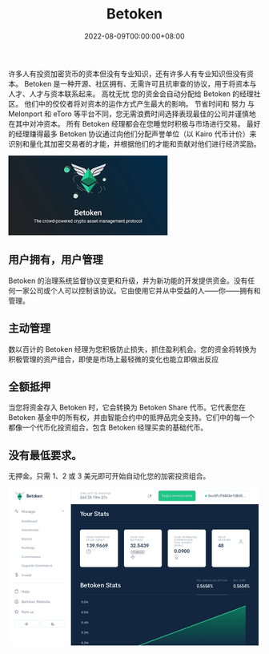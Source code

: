 ﻿---
title: "Betoken"
description: "许多人有资本投资加密货币"
date: 2022-08-09T00:00:00+08:00
lastmod: 2022-08-09T00:00:00+08:00
draft: false
authors: ["crazyxuanshao"]
featuredImage: "betoken.png"
tags: ["Other","Betoken"]
categories: ["nfts"]
nfts: ["Other"]
blockchain: "ETH"
website: "https://betoken.fund/?utm_source=DappRadar&utm_medium=deeplink&utm_campaign=visit-website"
twitter: "https://twitter.com/betokenfund"
discord: ""
telegram: "https://t.me/betokenfund"
github: "https://github.com/Betoken/"
youtube: ""
twitch: ""
facebook: ""
instagram: ""
reddit: ""
medium: "https://medium.com/betoken"
steam: ""
gitbook: ""
googleplay: ""
appstore: ""
status: "Live"
weight: 
lightgallery: true
toc: true
pinned: false
recommend: false
recommend1: false
---
许多人有投资加密货币的资本但没有专业知识，还有许多人有专业知识但没有资本。 Betoken 是一种开源、社区拥有、无需许可且抗审查的协议，用于将资本与人才、人才与资本联系起来。 高枕无忧 您的资金会自动分配给 Betoken 的经理社区。 他们中的佼佼者将对资本的运作方式产生最大的影响。 节省时间和 努力 与 Melonport 和 eToro 等平台不同，您无需浪费时间选择表现最佳的公司并谨慎地在其中对冲资本。 所有 Betoken 经理都会在您睡觉时积极与市场进行交易。 最好的经理赚得最多 Betoken 协议通过向他们分配声誉单位（以 Kairo 代币计价）来识别和量化其加密交易者的才能，并根据他们的才能和贡献对他们进行经济奖励。

![lpkg](lpkg.png)

## 用户拥有，用户管理

Betoken 的治理系统监督协议变更和升级，并为新功能的开发提供资金。没有任何一家公司或个人可以控制该协议。它由使用它并从中受益的人——你——拥有和管理。 

## 主动管理

数以百计的 Betoken 经理为您积极防止损失，抓住盈利机会。您的资金将转换为积极管理的资产组合，即使是市场上最轻微的变化也能立即做出反应

## 全额抵押

当您将资金存入 Betoken 时，它会转换为 Betoken Share 代币。它代表您在 Betoken 基金中的所有权，并由智能合约中的抵押品完全支持。它们中的每一个都像一个代币化投资组合，包含 Betoken 经理买卖的基础代币。

## 没有最低要求。

无押金。只需 1、2 或 3 美元即可开始自动化您的加密投资组合。

![dsd](dsd.png)